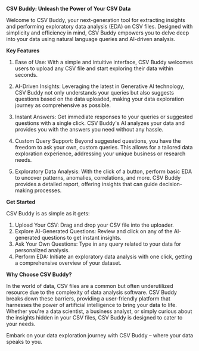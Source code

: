 **CSV Buddy: Unleash the Power of Your CSV Data**

Welcome to CSV Buddy, your next-generation tool for extracting insights and performing exploratory data analysis (EDA) on CSV files. Designed with simplicity and efficiency in mind, CSV Buddy empowers you to delve deep into your data using natural language queries and AI-driven analysis.

**Key Features**

1. Ease of Use: With a simple and intuitive interface, CSV Buddy welcomes users to upload any CSV file and start exploring their data within seconds.

2. AI-Driven Insights: Leveraging the latest in Generative AI technology, CSV Buddy not only understands your queries but also suggests questions based on the data uploaded, making your data exploration journey as comprehensive as possible.

3. Instant Answers: Get immediate responses to your queries or suggested questions with a single click. CSV Buddy's AI analyzes your data and provides you with the answers you need without any hassle.

4. Custom Query Support: Beyond suggested questions, you have the freedom to ask your own, custom queries. This allows for a tailored data exploration experience, addressing your unique business or research needs.

5. Exploratory Data Analysis: With the click of a button, perform basic EDA to uncover patterns, anomalies, correlations, and more. CSV Buddy provides a detailed report, offering insights that can guide decision-making processes.

**Get Started**

CSV Buddy is as simple as it gets:

1. Upload Your CSV: Drag and drop your CSV file into the uploader.
2. Explore AI-Generated Questions: Review and click on any of the AI-generated questions to get instant insights.
3. Ask Your Own Questions: Type in any query related to your data for personalized analysis.
4. Perform EDA: Initiate an exploratory data analysis with one click, getting a comprehensive overview of your dataset.

**Why Choose CSV Buddy?**

In the world of data, CSV files are a common but often underutilized resource due to the complexity of data analysis software. CSV Buddy breaks down these barriers, providing a user-friendly platform that harnesses the power of artificial intelligence to bring your data to life. Whether you're a data scientist, a business analyst, or simply curious about the insights hidden in your CSV files, CSV Buddy is designed to cater to your needs.

Embark on your data exploration journey with CSV Buddy – where your data speaks to you.
